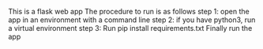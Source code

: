 This is a flask web app
The procedure to run is as follows
step 1: open the app in an environment with a command line
step 2: if you have python3, run a virtual environment
step 3: Run pip install requirements.txt
Finally run the app
